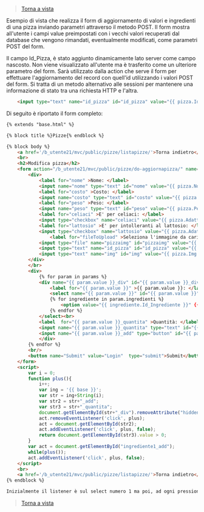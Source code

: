 
>[Torna a vista](view.md) 

Esempio di vista che realizza il form di aggiornamento di valori e ingredienti di una pizza inviando parametri attraverso il metodo POST. Il form mostra all'utente i campi value preimpostati con i vecchi valori recuperati dal database che vengono rimandati, eventualmente modificati, come parametri POST del form.

Il campo Id_Pizza, è stato aggiunto dinamicamente lato server come campo nascosto. Non viene visualizzato all'utente ma è trasferito come un ulteriore parametro del form. Sarà utilizzato dalla action che serve il form per effettuare l'aggiornamento del record con quell'id utilizzando i valori POST del form. Si tratta di un metodo alternativo alle sessioni per mantenere una informazione di stato tra una richiesta HTTP e l'altra.

```HTML
	<input type="text" name="id_pizza" id="id_pizza" value="{{ pizza.Id_Pizza }}" hidden>
```
Di seguito è riportato il form completo:

```HTML
{% extends "base.html" %}

{% block title %}Pizze{% endblock %}

{% block body %}
    <a href='/b_utente21/mvc/public/pizze/listapizze/'>Torna indietro</a>
    <br>
    <h2>Modifica pizza</h2>
    <form action="/b_utente21/mvc/public/pizze/do-aggiornapizza/" name="Pizze_Form" method="post" enctype="multipart/form-data">
		<div>
			<label for="nome" >Nome: </label>
			<input name="nome" type="text" id="nome" value="{{ pizza.Nome_pizza }}"><br>
			<label for="costo" >Costo: </label>
			<input name="costo" type="text" id="costo" value="{{ pizza.Costo }}"><br>
			<label for="peso" >Peso: </label>
			<input name="peso" type="text" id="peso" value="{{ pizza.PesoPizza }}"><br>
			<label for="celiaci" >E' per celiaci: </label>
			<input type="checkbox" name="celiaci" value="{{ pizza.Adatta_Celiaci }}"/><br/>
			<label for="lattosio" >E' per intolleranti al lattosio: </label>
			<input type="checkbox" name="lattosio" value="{{ pizza.Adatta_IntolleantiLattosio }}"/><br/>
		        <label for="fileToUpload" >Seleziona l'immagine da caricare: </label>
			<input type="file" name="pizzaimg" id="pizzaimg" value="{{ pizza.Img }}"><br/>
			<input type="text" name="id_pizza" id="id_pizza" value="{{ pizza.Id_Pizza }}" hidden>
			<input type="text" name="img" id="img" value="{{ pizza.Img }}" hidden>
		</div>
		</br>
		<div>
	        {% for param in params %}
			<div name="{{ param.value }}_div" id="{{ param.value }}_div" hidden>
				<label for="{{ param.value }}" >{{ param.value }}: </label>
				<select name="{{ param.value }}" id="{{ param.value }}" >
				{% for ingrediente in param.ingredienti %} 
				    <option value="{{ ingrediente.Id_Ingrediente }}" {{ ingrediente.Checked }}>{{ ingrediente.Nome }}</option>
				{% endfor %}
			</select><br>
			<label  for="{{ param.value }}_quantita" >Quantità: </label >
			<input name="{{ param.value }}_quantita" type="text" id="{{ param.value }}_quantita" value="{{ param.quantita }}">
			<input name="{{ param.value }}_add" type="button" id="{{ param.value }}_add" value="+" >
			</div>
		{% endfor %}
		<br/>
		<button name="Submit" value="Login"  type="submit">Submit</button>
	</form>
	<script>
	    var i = 0;
	    function plus(){
	        i++;
	        var ing = '{{ base }}';
	        var str = ing+String(i);
	        var str2 = str+"_add";
	        var str3 = str+"_quantita";
	        document.getElementById(str+"_div").removeAttribute("hidden");
	        act.removeEventListener('click', plus);
	        act = document.getElementById(str2);
	        act.addEventListener('click', plus, false);
	        return document.getElementById(str3).value > 0; 
	    }
	    var act = document.getElementById("ingrediente1_add");
	    while(plus());
	    act.addEventListener('click', plus, false);
	</script>
	<br>
	<a href='/b_utente21/mvc/public/pizze/listapizze/'>Torna indietro</a>
{% endblock %}

Inizialmente il listener è sul select numero 1 ma poi, ad ogni pressione del pulsante '+' dell'ultimo select, viene reso visibile il select successivo e l'evento lettura pressione pulsante viene trasferito su di esso.

```
>[Torna a vista](view.md) 

